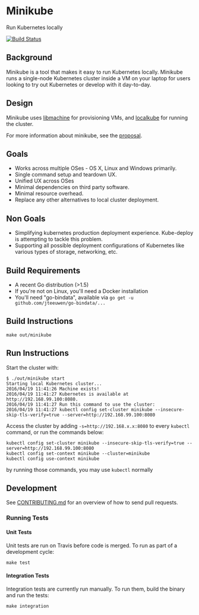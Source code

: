 # Minikube

Run Kubernetes locally

[![Build Status](https://travis-ci.org/kubernetes/minikube.svg?branch=master)](https://travis-ci.org/kubernetes/minikube)

## Background

Minikube is a tool that makes it easy to run Kubernetes locally. Minikube runs
a single-node Kubernetes cluster inside a VM on your laptop for users looking
to try out Kubernetes or develop with it day-to-day.

## Design

Minikube uses [libmachine](https://github.com/docker/machine/tree/master/libmachine) for provisioning VMs, and [localkube](https://github.com/redspread/localkube)
for running the cluster.

For more information about minikube, see the [proposal](https://github.com/kubernetes/kubernetes/blob/master/docs/proposals/local-cluster-ux.md).

## Goals

* Works across multiple OSes - OS X, Linux and Windows primarily.
* Single command setup and teardown UX.
* Unified UX across OSes
* Minimal dependencies on third party software.
* Minimal resource overhead.
* Replace any other alternatives to local cluster deployment.

## Non Goals

* Simplifying kubernetes production deployment experience. Kube-deploy is attempting to tackle this problem.
* Supporting all possible deployment configurations of Kubernetes like various types of storage, networking, etc.

## Build Requirements

* A recent Go distribution (>1.5)
* If you're not on Linux, you'll need a Docker installation
* You'll need "go-bindata", available via `go get -u github.com/jteeuwen/go-bindata/...`

## Build Instructions

```shell
make out/minikube
```

## Run Instructions

Start the cluster with:

```console
$ ./out/minikube start
Starting local Kubernetes cluster...
2016/04/19 11:41:26 Machine exists!
2016/04/19 11:41:27 Kubernetes is available at http://192.168.99.100:8080.
2016/04/19 11:41:27 Run this command to use the cluster: 
2016/04/19 11:41:27 kubectl config set-cluster minikube --insecure-skip-tls-verify=true --server=http://192.168.99.100:8080
```

Access the cluster by adding `-s=http://192.168.x.x:8080` to every `kubectl` command, or run the commands below:

```shell
kubectl config set-cluster minikube --insecure-skip-tls-verify=true --server=http://192.168.99.100:8080
kubectl config set-context minikube --cluster=minikube
kubectl config use-context minikube
```

by running those commands, you may use `kubectl` normally

## Development

See [CONTRIBUTING.md](CONTRIBUTING.md) for an overview of how to send pull requests.

### Running Tests

#### Unit Tests

Unit tests are run on Travis before code is merged. To run as part of a development cycle:

```shell
make test
```

#### Integration Tests

Integration tests are currently run manually. 
To run them, build the binary and run the tests:

```shell
make integration
```
